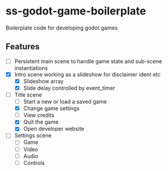 # ss-godot-game-boilerplate

Boilerplate code for developing godot games

## Features

 - [ ] Persistent main scene to handle game state and sub-scene instantiations
 - [x] Intro scene working as a slideshow for disclaimer ident etc
    - [x] Slideshow array
    - [x] Slide delay controlled by event_timer
 - [ ] Title scene
    - [ ] Start a new or load a saved game
    - [x] Change game settings
    - [ ] View credits
    - [x] Quit the game
    - [x] Open developer website 
  - [ ] Settings scene
    - [ ] Game
    - [ ] Video
    - [ ] Audio
    - [ ] Controls
